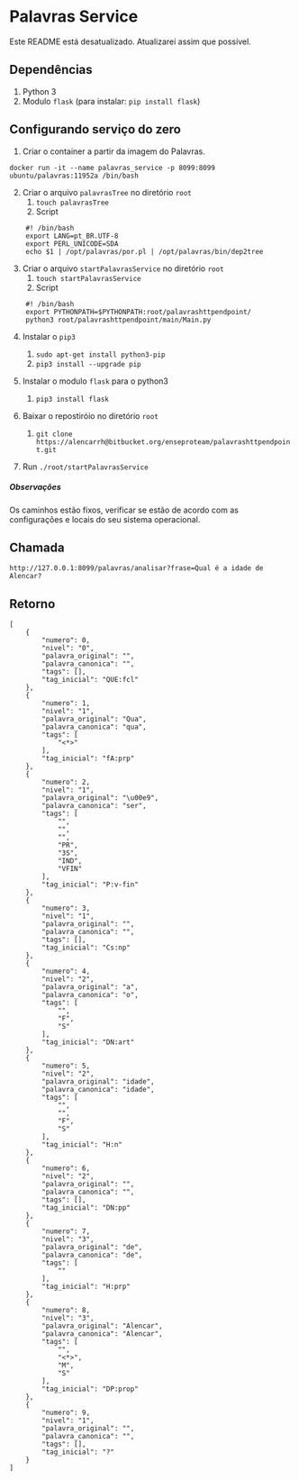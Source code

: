 # Palavras Service 
 
 
 Este README está desatualizado. Atualizarei assim que possível.
 
 
## Dependências

1. Python 3
2. Modulo `flask` (para instalar: `pip install flask`)

## Configurando serviço do zero

1. Criar o container a partir da imagem do Palavras.

```
docker run -it --name palavras_service -p 8099:8099 ubuntu/palavras:11952a /bin/bash
``` 

2. Criar o arquivo `palavrasTree` no diretório `root`
	1. `touch palavrasTree`
	2. Script
```
    #! /bin/bash
    export LANG=pt_BR.UTF-8
    export PERL_UNICODE=SDA
    echo $1 | /opt/palavras/por.pl | /opt/palavras/bin/dep2tree
```

3. Criar o arquivo `startPalavrasService` no diretório `root`
	1. `touch startPalavrasService`
	2. Script
```
    #! /bin/bash
    export PYTHONPATH=$PYTHONPATH:root/palavrashttpendpoint/
    python3 root/palavrashttpendpoint/main/Main.py
```

4. Instalar o `pip3`
	1. `sudo apt-get install python3-pip`
	2. `pip3 install --upgrade pip` 

5. Instalar o modulo `flask` para o python3
	1. `pip3 install flask`

6. Baixar o repostiróio no diretório `root`
	1. `git clone https://alencarrh@bitbucket.org/enseproteam/palavrashttpendpoint.git`

7. Run `./root/startPalavrasService`



##### Observações
Os caminhos estão fixos, verificar se estão de acordo com as configurações e locais do seu sistema operacional.


 
## Chamada 
 
```
http://127.0.0.1:8099/palavras/analisar?frase=Qual é a idade de Alencar?
```
 
## Retorno 
 
```
[
    {
        "numero": 0,
        "nivel": "0",
        "palavra_original": "",
        "palavra_canonica": "",
        "tags": [],
        "tag_inicial": "QUE:fcl"
    },
    {
        "numero": 1,
        "nivel": "1",
        "palavra_original": "Qua",
        "palavra_canonica": "qua",
        "tags": [
            "<*>"
        ],
        "tag_inicial": "fA:prp"
    },
    {
        "numero": 2,
        "nivel": "1",
        "palavra_original": "\u00e9",
        "palavra_canonica": "ser",
        "tags": [
            "",
            "",
            "",
            "PR",
            "3S",
            "IND",
            "VFIN"
        ],
        "tag_inicial": "P:v-fin"
    },
    {
        "numero": 3,
        "nivel": "1",
        "palavra_original": "",
        "palavra_canonica": "",
        "tags": [],
        "tag_inicial": "Cs:np"
    },
    {
        "numero": 4,
        "nivel": "2",
        "palavra_original": "a",
        "palavra_canonica": "o",
        "tags": [
            "",
            "F",
            "S"
        ],
        "tag_inicial": "DN:art"
    },
    {
        "numero": 5,
        "nivel": "2",
        "palavra_original": "idade",
        "palavra_canonica": "idade",
        "tags": [
            "",
            "",
            "F",
            "S"
        ],
        "tag_inicial": "H:n"
    },
    {
        "numero": 6,
        "nivel": "2",
        "palavra_original": "",
        "palavra_canonica": "",
        "tags": [],
        "tag_inicial": "DN:pp"
    },
    {
        "numero": 7,
        "nivel": "3",
        "palavra_original": "de",
        "palavra_canonica": "de",
        "tags": [
            ""
        ],
        "tag_inicial": "H:prp"
    },
    {
        "numero": 8,
        "nivel": "3",
        "palavra_original": "Alencar",
        "palavra_canonica": "Alencar",
        "tags": [
            "",
            "<*>",
            "M",
            "S"
        ],
        "tag_inicial": "DP:prop"
    },
    {
        "numero": 9,
        "nivel": "1",
        "palavra_original": "",
        "palavra_canonica": "",
        "tags": [],
        "tag_inicial": "?"
    }
]
```
